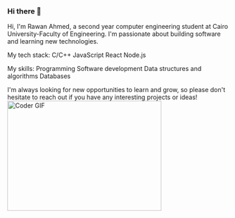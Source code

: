 ### Hi there 👋

Hi, I'm Rawan Ahmed, a second year computer engineering student at Cairo University-Faculty of Engineering. I'm passionate about building software and learning new technologies.

My tech stack:
C/C++
JavaScript
React
Node.js

My skills:
Programming
Software development
Data structures and algorithms
Databases

I'm always looking for new opportunities to learn and grow, so please don't hesitate to reach out if you have any interesting projects or ideas!
<img alt="Coder GIF" height=250 width=350 src="https://magiccopy.xyz/assets/images/hadder.gif" />
